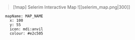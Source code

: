 > [!map] Selerim Interactive Map
> ![[selerim_map.png|300]]
```marker:
  mapName: MAP_NAME
    x: 100
    y: 55
    icon: mdi:anvil
    colour: #e2c505